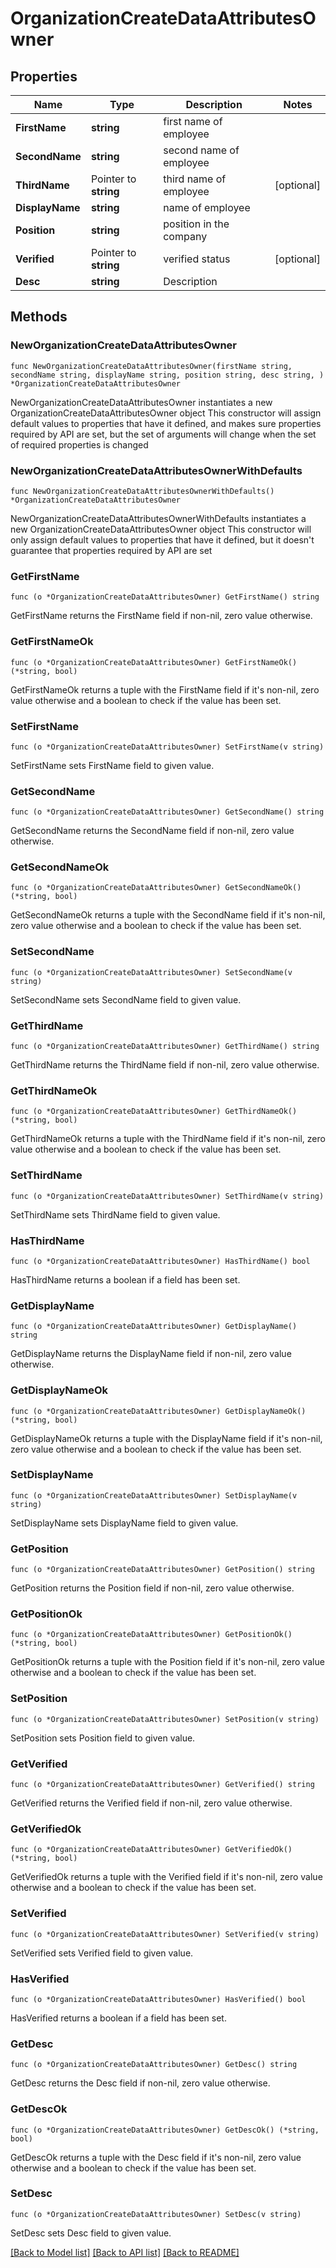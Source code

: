 # OrganizationCreateDataAttributesOwner

## Properties

Name | Type | Description | Notes
------------ | ------------- | ------------- | -------------
**FirstName** | **string** | first name of employee | 
**SecondName** | **string** | second name of employee | 
**ThirdName** | Pointer to **string** | third name of employee | [optional] 
**DisplayName** | **string** | name of employee | 
**Position** | **string** | position in the company | 
**Verified** | Pointer to **string** | verified status | [optional] 
**Desc** | **string** | Description | 

## Methods

### NewOrganizationCreateDataAttributesOwner

`func NewOrganizationCreateDataAttributesOwner(firstName string, secondName string, displayName string, position string, desc string, ) *OrganizationCreateDataAttributesOwner`

NewOrganizationCreateDataAttributesOwner instantiates a new OrganizationCreateDataAttributesOwner object
This constructor will assign default values to properties that have it defined,
and makes sure properties required by API are set, but the set of arguments
will change when the set of required properties is changed

### NewOrganizationCreateDataAttributesOwnerWithDefaults

`func NewOrganizationCreateDataAttributesOwnerWithDefaults() *OrganizationCreateDataAttributesOwner`

NewOrganizationCreateDataAttributesOwnerWithDefaults instantiates a new OrganizationCreateDataAttributesOwner object
This constructor will only assign default values to properties that have it defined,
but it doesn't guarantee that properties required by API are set

### GetFirstName

`func (o *OrganizationCreateDataAttributesOwner) GetFirstName() string`

GetFirstName returns the FirstName field if non-nil, zero value otherwise.

### GetFirstNameOk

`func (o *OrganizationCreateDataAttributesOwner) GetFirstNameOk() (*string, bool)`

GetFirstNameOk returns a tuple with the FirstName field if it's non-nil, zero value otherwise
and a boolean to check if the value has been set.

### SetFirstName

`func (o *OrganizationCreateDataAttributesOwner) SetFirstName(v string)`

SetFirstName sets FirstName field to given value.


### GetSecondName

`func (o *OrganizationCreateDataAttributesOwner) GetSecondName() string`

GetSecondName returns the SecondName field if non-nil, zero value otherwise.

### GetSecondNameOk

`func (o *OrganizationCreateDataAttributesOwner) GetSecondNameOk() (*string, bool)`

GetSecondNameOk returns a tuple with the SecondName field if it's non-nil, zero value otherwise
and a boolean to check if the value has been set.

### SetSecondName

`func (o *OrganizationCreateDataAttributesOwner) SetSecondName(v string)`

SetSecondName sets SecondName field to given value.


### GetThirdName

`func (o *OrganizationCreateDataAttributesOwner) GetThirdName() string`

GetThirdName returns the ThirdName field if non-nil, zero value otherwise.

### GetThirdNameOk

`func (o *OrganizationCreateDataAttributesOwner) GetThirdNameOk() (*string, bool)`

GetThirdNameOk returns a tuple with the ThirdName field if it's non-nil, zero value otherwise
and a boolean to check if the value has been set.

### SetThirdName

`func (o *OrganizationCreateDataAttributesOwner) SetThirdName(v string)`

SetThirdName sets ThirdName field to given value.

### HasThirdName

`func (o *OrganizationCreateDataAttributesOwner) HasThirdName() bool`

HasThirdName returns a boolean if a field has been set.

### GetDisplayName

`func (o *OrganizationCreateDataAttributesOwner) GetDisplayName() string`

GetDisplayName returns the DisplayName field if non-nil, zero value otherwise.

### GetDisplayNameOk

`func (o *OrganizationCreateDataAttributesOwner) GetDisplayNameOk() (*string, bool)`

GetDisplayNameOk returns a tuple with the DisplayName field if it's non-nil, zero value otherwise
and a boolean to check if the value has been set.

### SetDisplayName

`func (o *OrganizationCreateDataAttributesOwner) SetDisplayName(v string)`

SetDisplayName sets DisplayName field to given value.


### GetPosition

`func (o *OrganizationCreateDataAttributesOwner) GetPosition() string`

GetPosition returns the Position field if non-nil, zero value otherwise.

### GetPositionOk

`func (o *OrganizationCreateDataAttributesOwner) GetPositionOk() (*string, bool)`

GetPositionOk returns a tuple with the Position field if it's non-nil, zero value otherwise
and a boolean to check if the value has been set.

### SetPosition

`func (o *OrganizationCreateDataAttributesOwner) SetPosition(v string)`

SetPosition sets Position field to given value.


### GetVerified

`func (o *OrganizationCreateDataAttributesOwner) GetVerified() string`

GetVerified returns the Verified field if non-nil, zero value otherwise.

### GetVerifiedOk

`func (o *OrganizationCreateDataAttributesOwner) GetVerifiedOk() (*string, bool)`

GetVerifiedOk returns a tuple with the Verified field if it's non-nil, zero value otherwise
and a boolean to check if the value has been set.

### SetVerified

`func (o *OrganizationCreateDataAttributesOwner) SetVerified(v string)`

SetVerified sets Verified field to given value.

### HasVerified

`func (o *OrganizationCreateDataAttributesOwner) HasVerified() bool`

HasVerified returns a boolean if a field has been set.

### GetDesc

`func (o *OrganizationCreateDataAttributesOwner) GetDesc() string`

GetDesc returns the Desc field if non-nil, zero value otherwise.

### GetDescOk

`func (o *OrganizationCreateDataAttributesOwner) GetDescOk() (*string, bool)`

GetDescOk returns a tuple with the Desc field if it's non-nil, zero value otherwise
and a boolean to check if the value has been set.

### SetDesc

`func (o *OrganizationCreateDataAttributesOwner) SetDesc(v string)`

SetDesc sets Desc field to given value.



[[Back to Model list]](../README.md#documentation-for-models) [[Back to API list]](../README.md#documentation-for-api-endpoints) [[Back to README]](../README.md)


